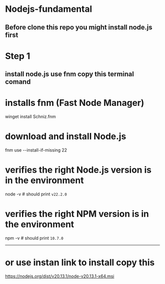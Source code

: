 # Nodejs-fundamental

Before clone this repo you might install node.js first
-----------------------------

# Step 1
install node.js use fnm
copy this terminal comand
----------------------------------------
# installs fnm (Fast Node Manager)
winget install Schniz.fnm
# download and install Node.js
fnm use --install-if-missing 22
# verifies the right Node.js version is in the environment
node -v # should print `v22.2.0`
# verifies the right NPM version is in the environment
npm -v # should print `10.7.0`

----------------------------------------------------------------
# or use instan link to install copy this
https://nodejs.org/dist/v20.13.1/node-v20.13.1-x64.msi
